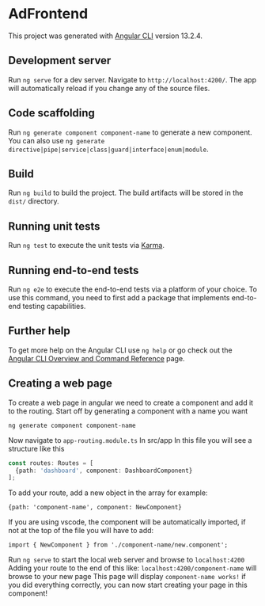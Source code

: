 # AdFrontend

This project was generated with [Angular CLI](https://github.com/angular/angular-cli) version 13.2.4.

## Development server

Run `ng serve` for a dev server. Navigate to `http://localhost:4200/`. The app will automatically reload if you change any of the source files.

## Code scaffolding

Run `ng generate component component-name` to generate a new component. You can also use `ng generate directive|pipe|service|class|guard|interface|enum|module`.

## Build

Run `ng build` to build the project. The build artifacts will be stored in the `dist/` directory.

## Running unit tests

Run `ng test` to execute the unit tests via [Karma](https://karma-runner.github.io).

## Running end-to-end tests

Run `ng e2e` to execute the end-to-end tests via a platform of your choice. To use this command, you need to first add a package that implements end-to-end testing capabilities.

## Further help

To get more help on the Angular CLI use `ng help` or go check out the [Angular CLI Overview and Command Reference](https://angular.io/cli) page.


## Creating a web page

To create a web page in angular we need to create a component and add it to the routing.
Start off by generating a component with a name you want

`ng generate component component-name`

Now navigate to `app-routing.module.ts` In src/app
In this file you will see a structure like this
```ts
const routes: Routes = [
  {path: 'dashboard', component: DashboardComponent}
];
```

To add your route, add a new object in the array for example:

`{path: 'component-name', component: NewComponent}`

If you are using vscode, the component will be automatically imported, if not at the top of the file you will have to add:

`import { NewComponent } from './component-name/new.component';`

Run `ng serve` to start the local web server and browse to `localhost:4200`
Adding your route to the end of this like: `localhost:4200/component-name` will browse to your new page
This page will display `component-name works!` if you did everything correctly, you can now start creating your page in this component!
